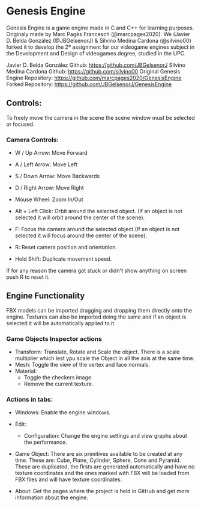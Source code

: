 # Genesis Engine
  Genesis Engine is a game engine made in C and C++ for learning purposes. Originaly made by Marc Pagès Francesch (@marcpages2020). We (Javier D. Belda González (@JBGelsenorJ) & Silvino Medina Cardona (@silvino00) forked it to develop the 2º assignment for our videogame engines subject in the Development and Design of videogames degree, studied in the UPC.

  Javier D. Belda González Github: https://github.com/JBGelsenorJ
  Silvino Medina Cardona Github: https://github.com/silvino00
  Original Genesis Engine Repository: https://github.com/marcpages2020/GenesisEngine
  Forked Repository: https://github.com/JBGelsenorJ/GenesisEngine

## Controls: 
 
  To freely move the camera in the scene the scene window must be selected or focused.

### Camera Controls:

 - W / Up Arrow: Move Forward
 - A / Left Arrow: Move Left
 - S / Down Arrow: Move Backwards
 - D / Right Arrow: Move Right

 - Mouse Wheel: Zoom In/Out
 - Alt + Left Click: Orbit around the selected object. (If an object is not selected it will orbit around the center of the scene).
 - F: Focus the camera around the selected object.(If an object is not selected it will focus around the center of the scene).
 - R: Reset camera position and orientation. 
 - Hold Shift: Duplicate movement speed.

 If for any reason the camera got stuck or didn't show anything on screen push R to reset it. 

## Engine Functionality

 FBX models can be imported dragging and dropping them directly onto the engine. Textures can also be  imported doing 
 the same and if an object is selected it will be automatically applied to it. 
 
### Game Objects Inspector actions
 - Transform: Translate, Rotate and Scale the object. There is a scale multiplier which lest ypu scale the Object in all the axis at the same time. 
 - Mesh: Toggle the view of the vertex and face normals. 
 - Material: 
     - Toggle the checkers image. 
     - Remove the current texture. 

### Actions in tabs:
 - Windows: Enable the engine windows. 
 - Edit: 
   - Configuration: Change the engine settings and view graphs about the performance. 

 - Game Object: There are six primitives available to be created at any time. These are: Cube, Plane, Cylinder, Sphere,
   Cone and Pyramid. These are duplicated, the firsts are generated automatically and have no texture coordinates and the 
   ones marked with FBX will be loaded from FBX files and will have texture coordinates. 

 - About: Get the pages where the project is held in GitHub and get more information about the engine.